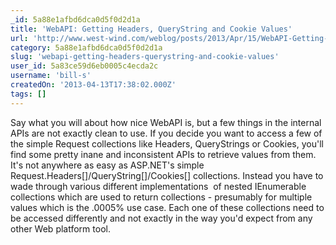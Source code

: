 ```yaml
---
_id: 5a88e1afbd6dca0d5f0d2d1a
title: 'WebAPI: Getting Headers, QueryString and Cookie Values'
url: 'http://www.west-wind.com/weblog/posts/2013/Apr/15/WebAPI-Getting-Headers-QueryString-and-Cookie-Values'
category: 5a88e1afbd6dca0d5f0d2d1a
slug: 'webapi-getting-headers-querystring-and-cookie-values'
user_id: 5a83ce59d6eb0005c4ecda2c
username: 'bill-s'
createdOn: '2013-04-13T17:38:02.000Z'
tags: []
---
```


Say what you will about how nice WebAPI is, but a few things in the internal APIs are not exactly clean to use. If you decide you want to access a few of the simple Request collections like Headers, QueryStrings or Cookies, you'll find some pretty inane and inconsistent APIs to retrieve values from them. It's not anywhere as easy as ASP.NET's simple Request.Headers[]/QueryString[]/Cookies[] collections. Instead you have to wade through various different implementations  of nested IEnumerable collections which are used to return collections - presumably for multiple values which is the .0005% use case. Each one of these collections need to be accessed differently and not exactly in the way you'd expect from any other Web platform tool.
